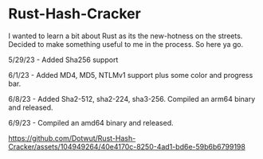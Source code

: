 # Rust-Hash-Cracker

I wanted to learn a bit about Rust as its the new-hotness on the streets. Decided to make something useful to me in the process. So here ya go.

5/29/23 - Added Sha256 support

6/1/23 - Added MD4, MD5, NTLMv1 support plus some color and progress bar.

6/8/23 - Added Sha2-512, sha2-224, sha3-256. Compiled an arm64 binary and released.

6/9/23 - Compiled an amd64 binary and released.

https://github.com/Dotwut/Rust-Hash-Cracker/assets/104949264/40e4170c-8250-4ad1-bd6e-59b6b6799198

